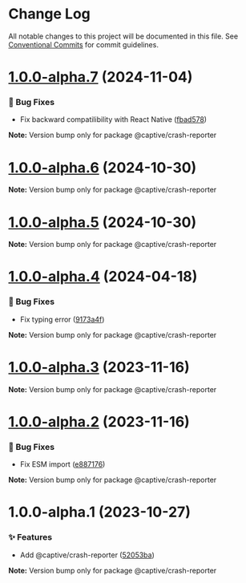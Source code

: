 # Change Log

All notable changes to this project will be documented in this file.
See [Conventional Commits](https://conventionalcommits.org) for commit guidelines.

# [1.0.0-alpha.7](https://github.com/Captive-Studio/es-packages/compare/@captive/crash-reporter@1.0.0-alpha.6...@captive/crash-reporter@1.0.0-alpha.7) (2024-11-04)

### 🐛 Bug Fixes

- Fix backward compatilibility with React Native ([fbad578](https://github.com/Captive-Studio/es-packages/commit/fbad578))

**Note:** Version bump only for package @captive/crash-reporter

# [1.0.0-alpha.6](https://github.com/Captive-Studio/es-packages/compare/@captive/crash-reporter@1.0.0-alpha.5...@captive/crash-reporter@1.0.0-alpha.6) (2024-10-30)

**Note:** Version bump only for package @captive/crash-reporter

# [1.0.0-alpha.5](https://github.com/Captive-Studio/es-packages/compare/@captive/crash-reporter@1.0.0-alpha.4...@captive/crash-reporter@1.0.0-alpha.5) (2024-10-30)

**Note:** Version bump only for package @captive/crash-reporter

# [1.0.0-alpha.4](https://github.com/Captive-Studio/es-packages/compare/@captive/crash-reporter@1.0.0-alpha.3...@captive/crash-reporter@1.0.0-alpha.4) (2024-04-18)

### 🐛 Bug Fixes

- Fix typing error ([9173a4f](https://github.com/Captive-Studio/es-packages/commit/9173a4f))

**Note:** Version bump only for package @captive/crash-reporter

# [1.0.0-alpha.3](https://github.com/Captive-Studio/es-packages/compare/@captive/crash-reporter@1.0.0-alpha.2...@captive/crash-reporter@1.0.0-alpha.3) (2023-11-16)

**Note:** Version bump only for package @captive/crash-reporter

# [1.0.0-alpha.2](https://github.com/Captive-Studio/es-packages/compare/@captive/crash-reporter@1.0.0-alpha.1...@captive/crash-reporter@1.0.0-alpha.2) (2023-11-16)

### 🐛 Bug Fixes

- Fix ESM import ([e887176](https://github.com/Captive-Studio/es-packages/commit/e887176))

**Note:** Version bump only for package @captive/crash-reporter

# 1.0.0-alpha.1 (2023-10-27)

### ✨ Features

- Add @captive/crash-reporter ([52053ba](https://github.com/Captive-Studio/es-packages/commit/52053ba))

**Note:** Version bump only for package @captive/crash-reporter
